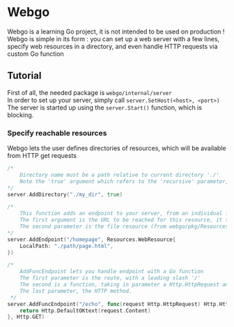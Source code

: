 #   Webgo

Webgo is a learning Go project, it is not intended to be used on production !  
Webgo is simple in its form : you can set up a web server with a few lines, specify web resources in a directory, and even handle HTTP requests via custom Go function  

##  Tutorial

First of all, the needed package is `webgo/internal/server`  
In order to set up your server, simply call `server.SetHost(<host>, <port>)`
The server is started up using the `server.Start()` function, which is blocking.  

### Specify reachable resources

Webgo lets the user defines directories of resources, which will be available from HTTP get requests  

```go
/*
    Directory name must be a path relative to current directory './'
    Note the 'true' argument which refers to the 'recursive' parameter, indicating that we want nested directories inside './my_dir' to be loaded.
*/
server.AddDirectory("./my_dir", true)

/*
    This function adds an endpoint to your server, from an individual file.
    The first argument is the URL to be reached for this resource, it should always start with a slash '/'
    The second parameter is the file resource (from webgo/pkg/Resources), we can only indicate the file path
*/
server.AddEndpoint("/homepage", Resources.WebResource{
	LocalPath: "./path/page.html",
})

/*
    AddFuncEndpoint lets you handle endpoint with a Go function
    The first parameter is the route, with a leading slash '/'
    The second is a function, taking in parameter a Http.HttpRequest and returning an Http.HttpResponse
    The last parameter, the HTTP method.
 */
server.AddFuncEndpoint("/echo", func(request Http.HttpRequest) Http.HttpResponse {
    return Http.DefaultOKtext(request.Content)
}, Http.GET)
```